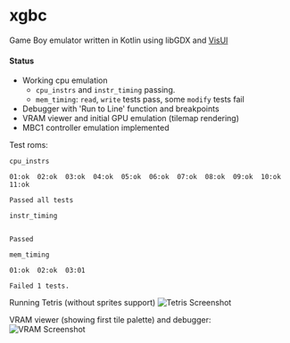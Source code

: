 # xgbc

Game Boy emulator written in Kotlin using libGDX and [VisUI](https://github.com/kotcrab/vis-editor/wiki/VisUI)

#### Status
* Working cpu emulation 
  * `cpu_instrs` and `instr_timing` passing. 
  * `mem_timing`: `read`, `write` tests pass, some `modify` tests fail
* Debugger with 'Run to Line' function and breakpoints
* VRAM viewer and initial GPU emulation (tilemap rendering)
* MBC1 controller emulation implemented

Test roms:
```
cpu_instrs

01:ok  02:ok  03:ok  04:ok  05:ok  06:ok  07:ok  08:ok  09:ok  10:ok  11:ok  

Passed all tests
```

```
instr_timing


Passed
```

```
mem_timing

01:ok  02:ok  03:01  

Failed 1 tests.
```

Running Tetris (without sprites support)
![Tetris Screenshot](http://dl.kotcrab.com/img/d/2017-02-25_2014.png)

VRAM viewer (showing first tile palette) and debugger:  
![VRAM Screenshot](http://dl.kotcrab.com/img/d/2016-04-20_2341.png)
